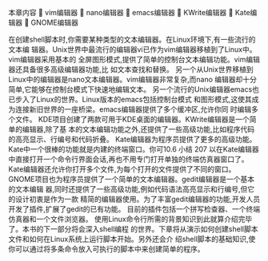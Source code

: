 本章内容
 vim编辑器
 nano编辑器
 emacs编辑器
 KWrite编辑器
 Kate编辑器
 GNOME编辑器

在创建shell脚本时,你需要某种类型的文本编辑器。在Linux环境下,有一些流行的文本编
辑器。Unix世界中最流行的编辑器vi已作为vim编辑器移植到了Linux中。vim编辑器采用基本的
全屏图形模式,提供了简单的控制台文本编辑功能。vim编辑器还具备很多高级编辑器功能,比
如文本查找和替换。
另一个从Unix世界移植到Linux中的编辑器是nano文本编辑器。vim编辑器非常复杂,而nano
编辑器却十分简单,它能够在控制台模式下快速地编辑文本。
另一个流行的Unix编辑器emacs也已步入了Linux的世界。Linux版本的emacs包括控制台模式
和图形模式,这使其成为连接新旧世界的一座桥梁。emacs编辑器提供了多个缓冲区,允许你同
时编辑多个文件。
KDE项目创建了两款可用于KDE桌面的编辑器。KWrite编辑器是一个简单的编辑器,除了基
本的文本编辑功能之外,还提供了一些高级功能,比如程序代码的高亮显示、行编号和代码折叠。
Kate编辑器为程序员提供了更多的高级功能。Kate中一个很棒的功能就是内建的终端窗口。你可10.6 小结
207
以在Kate编辑器中直接打开一个命令行界面会话,再也不用专门打开单独的终端仿真器窗口了。
Kate编辑器还允许你打开多个文件,为每个打开的文件提供了不同的窗口。
GNOME项目也为程序员提供了一个简单的文本编辑器。gedit编辑器是一个基本的文本编辑
器,同时还提供了一些高级功能,例如代码语法高亮显示和行编号,但它的设计初衷是作为一款
精简的编辑器使用。为了丰富gedit编辑器的功能,开发人员开发了插件,扩展了gedit的已有功能。
目前的插件包括一个拼写检查器、一个终端仿真器和一个文件浏览器。
使用Linux命令行所需的背景知识到此就算介绍完毕了。本书的下一部分将会深入shell编程
的世界。下章将从演示如何创建shell脚本文件和如何在Linux系统上运行脚本开始。另外还会介
绍shell脚本的基础知识,使你可以通过将多条命令放入可执行的脚本中来创建简单的程序。